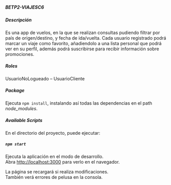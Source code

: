 ##### BETP2-VIAJESC6
 
##### Descripción
Es una app de vuelos, en la que se realizan consultas pudiendo filtrar por país de origen/destino, y fecha de ida/vuelta. Cada usuario registrado podrá marcar un viaje como favorito, añadiendolo a una lista personal que podrá ver en su perfil, además podrá suscribirse para recibir información sobre promociones. 

##### Roles
UsuarioNoLogueado – UsuarioCliente  
 
##### Package
Ejecuta `npm install`, instalando así todas las dependencias en el path _node\_modules_. 

##### Available Scripts

En el directorio del proyecto, puede ejecutar:

##### `npm start`

Ejecuta la aplicación en el modo de desarrollo. \
Abra [http://localhost:3000](http://localhost:3000) para verlo en el navegador.

La página se recargará si realiza modificaciones. \
También verá errores de pelusa en la consola.